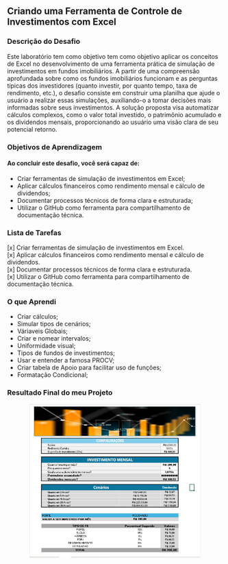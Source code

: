 ## Criando uma Ferramenta de Controle de Investimentos com Excel

### Descrição do Desafio
Este laboratório tem como objetivo tem como objetivo aplicar os conceitos de Excel no desenvolvimento de uma ferramenta prática de simulação de investimentos em fundos imobiliários. A partir de uma compreensão aprofundada sobre como os fundos imobiliários funcionam e as perguntas típicas dos investidores (quanto investir, por quanto tempo, taxa de rendimento, etc.), o desafio consiste em construir uma planilha que ajude o usuário a realizar essas simulações, auxiliando-o a tomar decisões mais informadas sobre seus investimentos. A solução proposta visa automatizar cálculos complexos, como o valor total investido, o patrimônio acumulado e os dividendos mensais, proporcionando ao usuário uma visão clara de seu potencial retorno.

### Objetivos de Aprendizagem 
#### Ao concluir este desafio, você será capaz de: 
- Criar ferramentas de simulação de investimentos em Excel;
- Aplicar cálculos financeiros como rendimento mensal e cálculo de dividendos;
- Documentar processos técnicos de forma clara e estruturada; 
- Utilizar o GitHub como ferramenta para compartilhamento de documentação técnica.

### Lista de Tarefas
[x] Criar ferramentas de simulação de investimentos em Excel.<br>
[x] Aplicar cálculos financeiros como rendimento mensal e cálculo de dividendos.<br>
[x] Documentar processos técnicos de forma clara e estruturada.<br>
[x] Utilizar o GitHub como ferramenta para compartilhamento de documentação técnica.<br>

### O que Aprendi

- Criar cálculos;
- Simular tipos de cenários;
- Váriaveis Globais;
- Criar e nomear intervalos;
- Uniformidade visual;
- Tipos de fundos de investimentos;
- Usar e entender a famosa PROCV;
- Criar tabela de Apoio para facilitar uso de funções;
- Formatação Condicional;
    
### Resultado Final do meu Projeto

<p align="center" >
     <img width="400" heigth="400" src="https://github.com/thiagofeldner/Controle-de-Investimento/blob/main/images/Controle%20de%20Investimentos.png">
</p>

